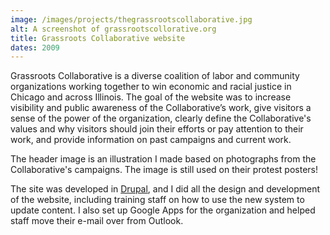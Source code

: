 ```yaml
---
image: /images/projects/thegrassrootscollaborative.jpg
alt: A screenshot of grassrootscollorative.org
title: Grassroots Collaborative website
dates: 2009
---
```

Grassroots Collaborative is a diverse coalition of labor and community organizations working together to win economic and racial justice in Chicago and across Illinois. The goal of the website was to increase visibility and public awareness of the Collaborative’s work, give visitors a sense of the power of the organization, clearly define the Collaborative's values and why visitors should join their efforts or pay attention to their work, and provide information on past campaigns and current work.

The header image is an illustration I made based on photographs from the Collaborative's campaigns. The image is still used on their protest posters!

The site was developed in [Drupal](http://www.drupal.com), and I did all the design and development of the website, including training staff on how to use the new system to update content. I also set up Google Apps for the organization and helped staff move their e-mail over from Outlook.

